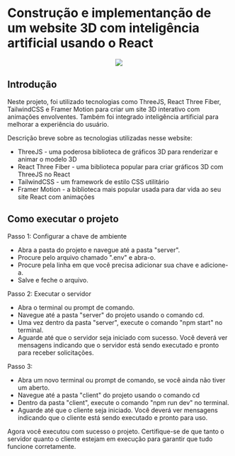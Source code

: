 # Construção e implementanção de um website 3D com inteligência artificial usando o React

<p align="center">
  <img src="https://i.ibb.co/0G1Nfg2/img2.png" />
</p>

## Introdução
Neste projeto, foi utilizado tecnologias como ThreeJS, React Three Fiber, TailwindCSS e Framer Motion para criar um site 3D interativo com animações envolventes. Também foi integrado inteligência artificial para melhorar a experiência do usuário.

Descrição breve sobre as tecnologias utilizadas nesse website:
- ThreeJS - uma poderosa biblioteca de gráficos 3D para renderizar e animar o modelo 3D
- React Three Fiber - uma biblioteca popular para criar gráficos 3D com ThreeJS no React
- TailwindCSS - um framework de estilo CSS utilitário
- Framer Motion - a biblioteca mais popular usada para dar vida ao seu site React com animações

## Como executar o projeto
Passo 1: Configurar a chave de ambiente
- Abra a pasta do projeto e navegue até a pasta "server".
- Procure pelo arquivo chamado ".env" e abra-o.
- Procure pela linha em que você precisa adicionar sua chave e adicione-a.
- Salve e feche o arquivo.

Passo 2: Executar o servidor
- Abra o terminal ou prompt de comando.
- Navegue até a pasta "server" do projeto usando o comando cd.
- Uma vez dentro da pasta "server", execute o comando "npm start" no terminal.
- Aguarde até que o servidor seja iniciado com sucesso. Você deverá ver mensagens indicando que o servidor está sendo executado e pronto para receber solicitações.

Passo 3: 
- Abra um novo terminal ou prompt de comando, se você ainda não tiver um aberto.
- Navegue até a pasta "client" do projeto usando o comando cd 
- Dentro da pasta "client", execute o comando "npm run dev" no terminal.
- Aguarde até que o cliente seja iniciado. Você deverá ver mensagens indicando que o cliente está sendo executado e pronto para uso.

Agora você executou com sucesso o projeto. Certifique-se de que tanto o servidor quanto o cliente estejam em execução para garantir que tudo funcione corretamente.
